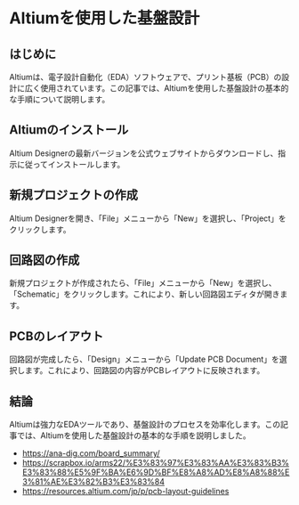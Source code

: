 # Altiumを使用した基盤設計

## はじめに
Altiumは、電子設計自動化（EDA）ソフトウェアで、プリント基板（PCB）の設計に広く使用されています。この記事では、Altiumを使用した基盤設計の基本的な手順について説明します。

## Altiumのインストール
Altium Designerの最新バージョンを公式ウェブサイトからダウンロードし、指示に従ってインストールします。

## 新規プロジェクトの作成
Altium Designerを開き、「File」メニューから「New」を選択し、「Project」をクリックします。

## 回路図の作成
新規プロジェクトが作成されたら、「File」メニューから「New」を選択し、「Schematic」をクリックします。これにより、新しい回路図エディタが開きます。

## PCBのレイアウト
回路図が完成したら、「Design」メニューから「Update PCB Document」を選択します。これにより、回路図の内容がPCBレイアウトに反映されます。

## 結論
Altiumは強力なEDAツールであり、基盤設計のプロセスを効率化します。この記事では、Altiumを使用した基盤設計の基本的な手順を説明しました。

- https://ana-dig.com/board_summary/
- https://scrapbox.io/arms22/%E3%83%97%E3%83%AA%E3%83%B3%E3%83%88%E5%9F%BA%E6%9D%BF%E8%A8%AD%E8%A8%88%E3%81%AE%E3%82%B3%E3%83%84
- https://resources.altium.com/jp/p/pcb-layout-guidelines